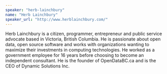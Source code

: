 ```yaml
---
speaker: "herb-lainchbury"
name: "Herb Lainchbury"
speaker_url: "http://www.herblainchbury.com/"
---
```


Herb Lainchbury is a citizen, programmer, entrepreneur and public service
advocate based in Victoria, British Columbia. He is passionate about
open data, open source software and works with organizations wanting
to maximize their investments in computing technologies. He worked as a
government employee for 16 years before choosing to become an independent
consultant. He is the founder of OpenDataBC.ca and is the CEO of Dynamic
Solutions Inc.
